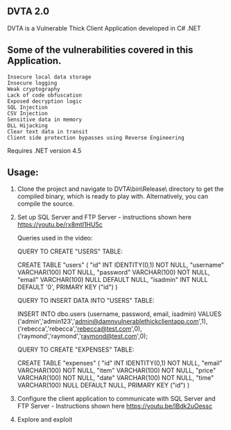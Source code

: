 DVTA 2.0
--------

DVTA is a Vulnerable Thick Client Application developed in C# .NET

Some of the vulnerabilities covered in this Application.
-------------------------------------------------------
    Insecure local data storage
    Insecure logging
    Weak cryptography
    Lack of code obfuscation
    Exposed decryption logic
    SQL Injection
    CSV Injection
    Sensitive data in memory
    DLL Hijacking
    Clear text data in transit
    Client side protection bypasses using Reverse Engineering

Requires .NET version 4.5

Usage:
------
1. Clone the project and navigate to DVTA\bin\Release\ directory to get the compiled binary, which is ready to play with. Alternatively, you can compile the source.
2. Set up SQL Server and FTP Server - instructions shown here https://youtu.be/rx8mtI1HU5c

    Queries used in the video:

    QUERY TO CREATE "USERS" TABLE:

    CREATE TABLE "users" (
        "id" INT IDENTITY(0,1) NOT NULL,
        "username" VARCHAR(100) NOT NULL,
        "password" VARCHAR(100) NOT NULL,
        "email" VARCHAR(100) NULL DEFAULT NULL,
        "isadmin" INT NULL DEFAULT '0',
        PRIMARY KEY ("id")
    )


    QUERY TO INSERT DATA INTO "USERS" TABLE:

    INSERT INTO dbo.users (username, password, email, isadmin)
    VALUES
    ('admin','admin123','admin@damnvulnerablethickclientapp.com',1),
    ('rebecca','rebecca','rebecca@test.com',0),
    ('raymond','raymond','raymond@test.com',0);


    QUERY TO CREATE "EXPENSES" TABLE:

    CREATE TABLE "expenses" (
        "id" INT IDENTITY(0,1) NOT NULL,
        "email" VARCHAR(100) NOT NULL,
        "item" VARCHAR(100) NOT NULL,
        "price" VARCHAR(100) NOT NULL,
        "date" VARCHAR(100) NOT NULL,
        "time" VARCHAR(100) NULL DEFAULT NULL,
        PRIMARY KEY ("id")
    )


3. Configure the client application to communicate with SQL Server and FTP Server - Instructions shown here https://youtu.be/IBdk2uOessc
4. Explore and exploit
